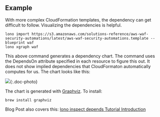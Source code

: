 ## Example

With more complex CloudFormation templates, the dependency can get difficult to follow.  Visualizing the dependencies is helpful.

    lono import https://s3.amazonaws.com/solutions-reference/aws-waf-security-automations/latest/aws-waf-security-automations.template --blueprint waf
    lono xgraph waf

This above command generates a dependency chart.  The command uses the DependsOn attribute specified in each resource to figure this out.  It does not show implied dependencies that CloudFormaton automatically computes for us.  The chart looks like this:

![](/img/tutorial/waf-chart.png){:.doc-photo}

The chart is generated with [Graphviz](http://www.graphviz.org/). To install:

    brew install graphviz

Blog Post also covers this: [lono inspect depends Tutorial Introduction](https://blog.boltops.com/2017/09/20/lono-inspect-depends-tutorial-introduction)
